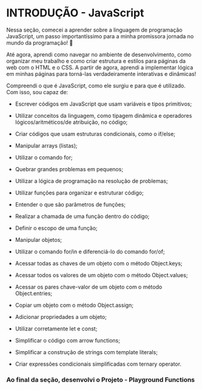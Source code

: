 # INTRODUÇÃO - JavaScript

Nessa seção, comecei a aprender sobre a linguagem de programação JavaScript, um passo importantíssimo para a minha promissora jornada no mundo da programação! 🚀

Até agora, aprendi como navegar no ambiente de desenvolvimento, como organizar meu trabalho e como criar estrutura e estilos para páginas da web com o HTML e o CSS. A partir de agora, aprendi a implementar lógica em minhas páginas para torná-las verdadeiramente interativas e dinâmicas!

Compreendi o que é JavaScript, como ele surgiu e para que é utilizado. Com isso, sou capaz de:

- Escrever códigos em JavaScript que usam variáveis e tipos primitivos;

- Utilizar conceitos da linguagem, como tipagem dinâmica e operadores lógicos/aritméticos/de atribuição, no código;

- Criar códigos que usam estruturas condicionais, como o if/else;

- Manipular arrays (listas);

- Utilizar o comando for;

- Quebrar grandes problemas em pequenos;

- Utilizar a lógica de programação na resolução de problemas;

- Utilizar funções para organizar e estruturar código;

- Entender o que são parâmetros de funções;

- Realizar a chamada de uma função dentro do código;

- Definir o escopo de uma função; 

- Manipular objetos;

- Utilizar o comando for/in e diferenciá-lo do comando for/of;

- Acessar todas as chaves de um objeto com o método Object.keys;

- Acessar todos os valores de um objeto com o método Object.values;

- Acessar os pares chave-valor de um objeto com o método Object.entries;

- Copiar um objeto com o método Object.assign;

- Adicionar propriedades a um objeto;

- Utilizar corretamente let e const;

- Simplificar o código com arrow functions;

- Simplificar a construção de strings com template literals;

- Criar expressões condicionais simplificadas com ternary operator.

### Ao final da seção, desenvolvi o Projeto - Playground Functions

